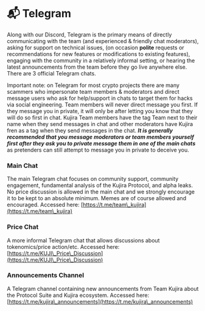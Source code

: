 # 📬 Telegram

Along with our Discord, Telegram is the primary means of directly communicating with the team (and experienced & friendly chat moderators), asking for support on technical issues, (on occasion **polite** requests or recommendations for new features or modifications to existing features), engaging with the community in a relatively informal setting, or hearing the latest announcements from the team before they go live anywhere else. There are 3 official Telegram chats.&#x20;

Important note: on Telegram for most crypto projects there are many scammers who impersonate team members & moderators and direct message users who ask for help/support in chats to target them for hacks via social engineering. Team members will never direct message you first. If they message you in private, it will only be after letting you know that they will do so first in chat. Kujira Team members have the tag Team next to their name when they send messages in chat and other moderators have Kujira fren as a tag when they send messages in the chat. _**It is generally recommended that you message moderators or team members yourself first after they ask you to private message them in one of the main chats**_ as pretenders can still attempt to message you in private to deceive you.

### Main Chat

The main Telegram chat focuses on community support, community engagement, fundamental analysis of the Kujira Protocol, and alpha leaks. No price discussion is allowed in the main chat and we strongly encourage it to be kept to an absolute minimum. Memes are of course allowed and encouraged. Accessed here: [https://t.me/team\_kujira](https://t.me/team\_kujira)

### Price Chat

A more informal Telegram chat that allows discussions about tokenomics/price action/etc. Accessed here: [https://t.me/KUJI\_Price\_Discussion](https://t.me/KUJI\_Price\_Discussion)

### Announcements Channel

A Telegram channel containing new announcements from Team Kujira about the Protocol Suite and Kujira ecosystem. Accessed here: [https://t.me/kujira\_announcements](https://t.me/kujira\_announcements)
